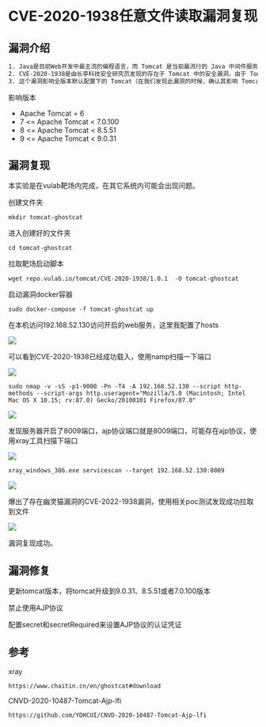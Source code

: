 # CVE-2020-1938任意文件读取漏洞复现



## 漏洞介绍

``` txt
1. Java是目前Web开发中最主流的编程语言，而 Tomcat 是当前最流行的 Java 中间件服务器之一，从初版发布到现在已经有二十多年历史，在世界范围内广泛使用。
2. CVE-2020-1938是由长亭科技安全研究员发现的存在于 Tomcat 中的安全漏洞，由于 Tomcat AJP 协议设计上存在缺陷，攻击者通过 Tomcat AJP Connector 可以读取或包含 Tomcat 上所有 webapp 目录下的任意文件，例如可以读取 webapp 配置文件或源代码。此外在目标应用有文件上传功能的情况下，配合文件包含的利用还可以达到远程代码执行的危害。
3. 这个漏洞影响全版本默认配置下的 Tomcat（在我们发现此漏洞的时候，确认其影响 Tomcat 9/8/7/6 全版本，而年代过于久远的更早的版本未进行验证），这意味着它在 Tomcat 里已经潜伏了长达十多年的时间。
```

影响版本

- Apache Tomcat = 6
- 7 <= Apache Tomcat < 7.0.100
- 8 <= Apache Tomcat < 8.5.51
- 9 <= Apache Tomcat < 9.0.31

## 漏洞复现

本实验是在vulab靶场内完成，在其它系统内可能会出现问题。

创建文件夹

```
mkdir tomcat-ghostcat
```

进入创建好的文件夹

```
cd tomcat-ghostcat
```

拉取靶场启动脚本

```
wget repo.vulab.io/tomcat/CVE-2020-1938/1.0.1  -O tomcat-ghostcat
```

启动漏洞docker容器

```
sudo docker-compose -f tomcat-ghostcat up
```

在本机访问192.168.52.130访问开启的web服务，这里我配置了hosts

![](https://static.sechelper.com/img/2022/11/22/55242c9701d404d9f7eb43d81a557f78.png)

可以看到CVE-2020-1938已经成功载入，使用namp扫描一下端口

![](https://static.sechelper.com/img/2022/11/22/caa6fbf8b9e808c1af5c1575373f72b6.png)

```linux
sudo nmap -v -sS -p1-9000 -Pn -T4 -A 192.168.52.130 --script http-methods --script-args http.useragent="Mozilla/5.0 (Macintosh; Intel Mac OS X 10.15; rv:87.0) Gecko/20100101 Firefox/87.0"
```

![](https://static.sechelper.com/img/2022/11/22/f4418959e20901fb4e6b6c2e8a2030f0.png)

发现服务器开启了8009端口，ajp协议端口就是8009端口，可能存在ajp协议，使用xray工具扫描下端口

![](https://static.sechelper.com/img/2022/11/22/f309a59ae1b349bdc0e59e2e0f029388.png)

```txt
xray_windows_386.exe servicescan --target 192.168.52.130:8009
```

![](https://static.sechelper.com/img/2022/11/22/6b1d0d5749d12ae7bd5d5feb94ac7f42.png)

爆出了存在幽灵猫漏洞的CVE-2022-1938漏洞，使用相关poc测试发现成功拉取到文件

![](https://static.sechelper.com/img/2022/11/22/d07d6fb85f0ba68f05cf2dce74e41569.png)

漏洞复现成功。



## 漏洞修复

更新tomcat版本，将tomcat升级到9.0.31、8.5.51或者7.0.100版本

禁止使用AJP协议

配置secret和secretRequired来设置AJP协议的认证凭证



## 参考

xray

```
https://www.chaitin.cn/en/ghostcat#download
```

CNVD-2020-10487-Tomcat-Ajp-lfi

```
https://github.com/YDHCUI/CNVD-2020-10487-Tomcat-Ajp-lfi
```

